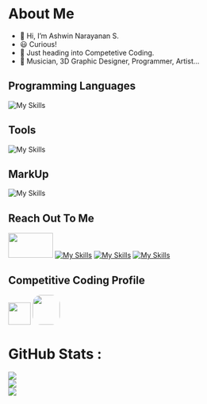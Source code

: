 # About Me

- 👋 Hi, I’m Ashwin Narayanan S.
- 😃 Curious!
- 👀 Just heading into Competetive Coding.
- 🎼 Musician, 3D Graphic Designer, Programmer, Artist...

## Programming Languages

![My Skills](https://skills.thijs.gg/icons?i=c,cpp,py,js,html,css,react,mysql,postgres,flutter)

## Tools

![My Skills](https://skills.thijs.gg/icons?i=git,github,androidstudio,arduino,autocad,blender,bootstrap,codepen,firebase,ps,visualstudio,vscode,wordpress)

## MarkUp

![My Skills](https://skills.thijs.gg/icons?i=md,html)

## Reach Out To Me

<a href="mailto:ashrockzzz2003@gmail.com"><img height="50" width="90" src="https://1000logos.net/wp-content/uploads/2021/05/Gmail-logo.png"></a>
<a href="https://www.linkedin.com/in/ashwin-narayanan-s-02a051222/">![My Skills](https://skills.thijs.gg/icons?i=linkedin)</a>
<a href="https://www.instagram.com/ashrock_m13/">![My Skills](https://skills.thijs.gg/icons?i=instagram)</a>
<a href="https://twitter.com/Ashwin66950013">![My Skills](https://skills.thijs.gg/icons?i=twitter)</a>

## Competitive Coding Profile

<a href="https://www.hackerrank.com/Ashrock_m13"><img height="45" width="45" src="https://user-images.githubusercontent.com/17762967/42728663-26ebdb04-87dd-11e8-928f-fb01479a2ce1.png"></a>
<a href="https://www.codechef.com/users/ashrock_m13" style="border-radius: 30%; height: 60px; width: 55px;"><img src="https://res.cloudinary.com/crunchbase-production/image/upload/c_lpad,f_auto,q_auto:eco,dpr_1/zruiknbedz8yqafxbazb" style="border-radius: 30%; height: 60px; width: 55px;"></a>


# GitHub Stats :
![](https://github-readme-stats.vercel.app/api?username=Ashrockzzz2003&theme=dark&hide_border=false&include_all_commits=false&count_private=true)<br/>
![](https://github-readme-streak-stats.herokuapp.com/?user=Ashrockzzz2003&theme=dark&hide_border=false)<br/>
![](https://github-readme-stats.vercel.app/api/top-langs/?username=Ashrockzzz2003&theme=dark&hide_border=false&include_all_commits=false&count_private=true&layout=compact)
